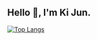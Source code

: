 


## Hello 🙂, I'm Ki Jun.


[![Top Langs](https://github-readme-stats.vercel.app/api/top-langs/?username=june3011&theme=vue&layout=compact&hide_border=true)](https://github.com/anuraghazra/github-readme-stats)<br>

